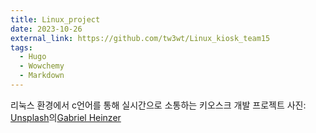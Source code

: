 ```yaml
---
title: Linux_project
date: 2023-10-26
external_link: https://github.com/tw3wt/Linux_kiosk_team15
tags:
  - Hugo
  - Wowchemy
  - Markdown
---
```


리눅스 환경에서 c언어를 통해 실시간으로 소통하는 키오스크 개발 프로젝트
사진: <a href="https://unsplash.com/ko/%EC%82%AC%EC%A7%84/%EB%85%B9%EC%83%89%EA%B3%BC-%EA%B2%80%EC%9D%80-%EC%83%89-%EB%94%94%EC%A7%80%ED%84%B8-%EC%9E%A5%EC%B9%98-xbEVM6oJ1Fs?utm_content=creditCopyText&utm_medium=referral&utm_source=unsplash">Unsplash</a>의<a href="https://unsplash.com/ko/@6heinz3r?utm_content=creditCopyText&utm_medium=referral&utm_source=unsplash">Gabriel Heinzer</a>
  
<!--more-->
